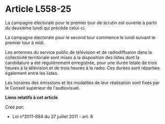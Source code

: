 # Article L558-25

La campagne électorale pour le premier tour de scrutin est ouverte à partir du deuxième lundi qui précède celui-ci. 

La campagne électorale pour le second tour commence le lundi suivant le premier tour à midi. 

Les antennes du service public de télévision et de radiodiffusion dans la collectivité territoriale sont mises à la
disposition des listes dont la candidature a été régulièrement enregistrée, pour une durée totale de trois heures à la
télévision et de trois heures à la radio. Ces durées sont réparties également entre les listes. 

Les horaires des émissions et les modalités de leur réalisation sont fixés par le Conseil supérieur de l'audiovisuel.

**Liens relatifs à cet article**

_Créé par_:

  - Loi n°2011-884 du 27 juillet 2011 - art. 8
